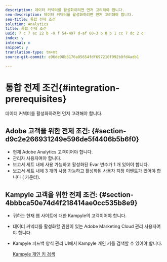 ```yaml
---
description: 데이터 커넥터를 활성화하려면 먼저 고려해야 합니다.
seo-description: 데이터 커넥터를 활성화하려면 먼저 고려해야 합니다.
seo-title: 통합 전제 조건
solution: Analytics
title: 통합 전제 조건
uuid: 7 c 7 ac 22 b -9 f 54-497 d-af 60-3 b 0 b 1 cc 7 dc 2 c
index: y
internal: n
snippet: y
translation-type: tm+mt
source-git-commit: e96de98b3176a05654fdf697210f992b0fd4adb1

---
```



# 통합 전제 조건{#integration-prerequisites}

데이터 커넥터를 활성화하려면 먼저 고려해야 합니다.

## Adobe 고객을 위한 전제 조건: {#section-d9c2e266931249e596de5f4406b5b6f0}

* 현재 Adobe Analytics 고객이어야 합니다.
* 관리자 사용자여야 합니다.
* 보고서 세트 내에 사용 가능하고 활성화된 Evar 변수가 1 개 있어야 합니다.
* 보고서 세트 내에 3 개의 사용 가능하고 활성화된 사용자 지정 이벤트가 있어야 합니다 ( 카운터).

## Kampyle 고객을 위한 전제 조건: {#section-4bbbca50e74d4f218414ae0cc535b8e9}

* 귀하는 현재 웹 사이트에 대한 Kampyle의 고객이어야 합니다.
* 데이터 커넥터를 활성화할 권한이 있는 Adobe Marketing Cloud 관리 사용자여야 합니다.
* Kampyle 피드백 양식 관리 UI에서 Kampyle 개인 키를 검색할 수 있어야 합니다.

   [Kampyle 개인 키 검색](../kampyle-home/kampyle-private-key.md#task-08684d84572c48acb6fa90f0072526fb)

